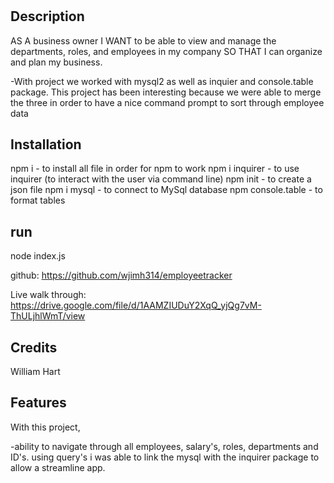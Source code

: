 # <The Employee Tracker>

## Description

AS A business owner
I WANT to be able to view and manage the departments, roles, and employees in my company
SO THAT I can organize and plan my business.

-With project we worked with mysql2 as well as inquier and console.table package. This project has been interesting because we were able to merge the three in order to have a nice command prompt to sort through employee data

## Installation

npm i - to install all file in order for npm to work
npm i inquirer - to use inquirer (to interact with the user via command line)
npm init - to create a json file
npm i mysql - to connect to MySql database
npm console.table - to format tables

## run

node index.js

github: https://github.com/wjimh314/employeetracker

Live walk through:
https://drive.google.com/file/d/1AAMZIUDuY2XqQ_yjQg7vM-ThULjhlWmT/view

## Credits

William Hart

## Features

With this project,

-ability to navigate through all employees, salary's, roles, departments and ID's.
using query's i was able to link the mysql with the inquirer package to allow a streamline app.

#
